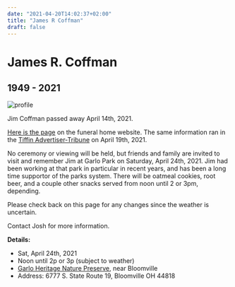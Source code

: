 ```yaml
---
date: "2021-04-20T14:02:37+02:00"
title: "James R Coffman"
draft: false
---
```


James R. Coffman
================

1949 - 2021
-----------

![profile](/img/jim-coffman-profile.jpg)  
  

Jim Coffman passed away April 14th, 2021.

[Here is the page](https://www.shookfamilyfh.com/obituary/James-Coffman) on the funeral home website. The same information ran in the [Tiffin Advertiser-Tribune](https://advertiser-tribune.com/news/315942/james-r-coffman/) on April 19th, 2021.

No ceremony or viewing will be held, but friends and family are invited to visit and remember Jim at Garlo Park on Saturday, April 24th, 2021. Jim had been working at that park in particular in recent years, and has been a long time supportor of the parks system. There will be oatmeal cookies, root beer, and a couple other snacks served from noon until 2 or 3pm, depending.  
  
Please check back on this page for any changes since the weather is uncertain.

Contact Josh for more information.

**Details:**  

*   Sat, April 24th, 2021
*   Noon until 2p or 3p (subject to weather)
*   [Garlo Heritage Nature Preserve](https://www.senecacountyparks.com/parks-facilities/garlo-heritage-nature-preserve/), near Bloomville
*   Address: 6777 S. State Route 19, Bloomville OH 44818